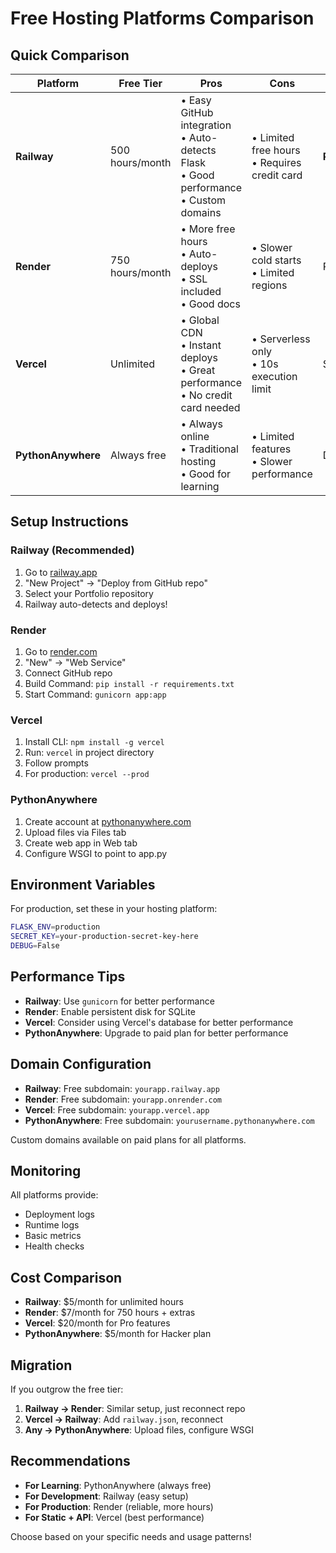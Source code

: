 # Free Hosting Platforms Comparison

## Quick Comparison

| Platform | Free Tier | Pros | Cons | Best For |
|----------|-----------|------|------|----------|
| **Railway** | 500 hours/month | • Easy GitHub integration<br>• Auto-detects Flask<br>• Good performance<br>• Custom domains | • Limited free hours<br>• Requires credit card | **Recommended** |
| **Render** | 750 hours/month | • More free hours<br>• Auto-deploys<br>• SSL included<br>• Good docs | • Slower cold starts<br>• Limited regions | Production apps |
| **Vercel** | Unlimited | • Global CDN<br>• Instant deploys<br>• Great performance<br>• No credit card needed | • Serverless only<br>• 10s execution limit | Static + API routes |
| **PythonAnywhere** | Always free | • Always online<br>• Traditional hosting<br>• Good for learning | • Limited features<br>• Slower performance | Development/Learning |

## Setup Instructions

### Railway (Recommended)
1. Go to [railway.app](https://railway.app/)
2. "New Project" → "Deploy from GitHub repo"
3. Select your Portfolio repository
4. Railway auto-detects and deploys!

### Render
1. Go to [render.com](https://render.com/)
2. "New" → "Web Service"
3. Connect GitHub repo
4. Build Command: `pip install -r requirements.txt`
5. Start Command: `gunicorn app:app`

### Vercel
1. Install CLI: `npm install -g vercel`
2. Run: `vercel` in project directory
3. Follow prompts
4. For production: `vercel --prod`

### PythonAnywhere
1. Create account at [pythonanywhere.com](https://www.pythonanywhere.com/)
2. Upload files via Files tab
3. Create web app in Web tab
4. Configure WSGI to point to app.py

## Environment Variables

For production, set these in your hosting platform:

```bash
FLASK_ENV=production
SECRET_KEY=your-production-secret-key-here
DEBUG=False
```

## Performance Tips

- **Railway**: Use `gunicorn` for better performance
- **Render**: Enable persistent disk for SQLite
- **Vercel**: Consider using Vercel's database for better performance
- **PythonAnywhere**: Upgrade to paid plan for better performance

## Domain Configuration

- **Railway**: Free subdomain: `yourapp.railway.app`
- **Render**: Free subdomain: `yourapp.onrender.com`
- **Vercel**: Free subdomain: `yourapp.vercel.app`
- **PythonAnywhere**: Free subdomain: `yourusername.pythonanywhere.com`

Custom domains available on paid plans for all platforms.

## Monitoring

All platforms provide:
- Deployment logs
- Runtime logs
- Basic metrics
- Health checks

## Cost Comparison

- **Railway**: $5/month for unlimited hours
- **Render**: $7/month for 750 hours + extras
- **Vercel**: $20/month for Pro features
- **PythonAnywhere**: $5/month for Hacker plan

## Migration

If you outgrow the free tier:
1. **Railway → Render**: Similar setup, just reconnect repo
2. **Vercel → Railway**: Add `railway.json`, reconnect
3. **Any → PythonAnywhere**: Upload files, configure WSGI

## Recommendations

- **For Learning**: PythonAnywhere (always free)
- **For Development**: Railway (easy setup)
- **For Production**: Render (reliable, more hours)
- **For Static + API**: Vercel (best performance)

Choose based on your specific needs and usage patterns!
